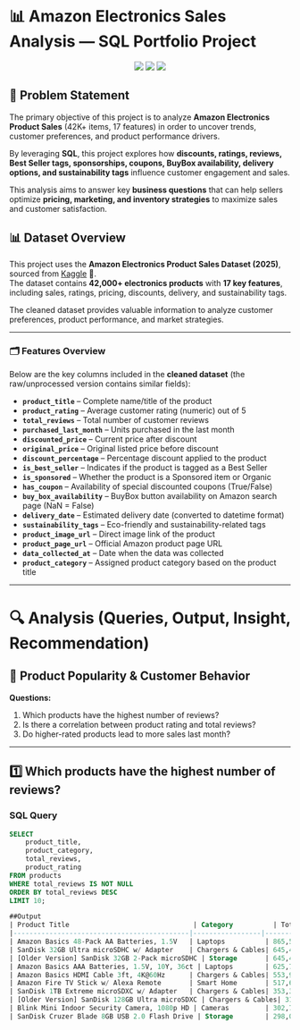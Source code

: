 # 📊 Amazon Electronics Sales Analysis — SQL Portfolio Project
<p align="center">
  <img src="https://img.shields.io/badge/Language-SQL-blue?style=for-the-badge&logo=postgresql" />
  <img src="https://img.shields.io/badge/Tool-Data%20Analytics-green?style=for-the-badge&logo=databricks" />
  <img src="https://img.shields.io/badge/Platform-GitHub-black?style=for-the-badge&logo=github" />
</p>

## 📌 Problem Statement  

The primary objective of this project is to analyze **Amazon Electronics Product Sales** (42K+ items, 17 features) in order to uncover trends, customer preferences, and product performance drivers.  

By leveraging **SQL**, this project explores how **discounts, ratings, reviews, Best Seller tags, sponsorships, coupons, BuyBox availability, delivery options, and sustainability tags** influence customer engagement and sales.  

This analysis aims to answer key **business questions** that can help sellers optimize **pricing, marketing, and inventory strategies** to maximize sales and customer satisfaction.  

## 📊 Dataset Overview  

This project uses the **Amazon Electronics Product Sales Dataset (2025)**, sourced from [Kaggle](https://www.kaggle.com/) 📂.  
The dataset contains **42,000+ electronics products** with **17 key features**, including sales, ratings, pricing, discounts, delivery, and sustainability tags.  

The cleaned dataset provides valuable information to analyze customer preferences, product performance, and market strategies.  

---

### 🗂️ Features Overview  
Below are the key columns included in the **cleaned dataset** (the raw/unprocessed version contains similar fields):  

- **`product_title`** – Complete name/title of the product  
- **`product_rating`** – Average customer rating (numeric) out of 5  
- **`total_reviews`** – Total number of customer reviews  
- **`purchased_last_month`** – Units purchased in the last month  
- **`discounted_price`** – Current price after discount  
- **`original_price`** – Original listed price before discount  
- **`discount_percentage`** – Percentage discount applied to the product  
- **`is_best_seller`** – Indicates if the product is tagged as a Best Seller  
- **`is_sponsored`** – Whether the product is a Sponsored item or Organic  
- **`has_coupon`** – Availability of special discounted coupons (True/False)  
- **`buy_box_availability`** – BuyBox button availability on Amazon search page (NaN = False)  
- **`delivery_date`** – Estimated delivery date (converted to datetime format)  
- **`sustainability_tags`** – Eco-friendly and sustainability-related tags  
- **`product_image_url`** – Direct image link of the product  
- **`product_page_url`** – Official Amazon product page URL  
- **`data_collected_at`** – Date when the data was collected  
- **`product_category`** – Assigned product category based on the product title  

---

# 🔍 Analysis (Queries, Output, Insight, Recommendation)
## 🔹 Product Popularity & Customer Behavior

**Questions:**
1. Which products have the highest number of reviews?
2. Is there a correlation between product rating and total reviews?
3. Do higher-rated products lead to more sales last month?

---

## 1️⃣ Which products have the highest number of reviews?

### SQL Query
```sql
SELECT
    product_title,
    product_category,
    total_reviews,
    product_rating
FROM products
WHERE total_reviews IS NOT NULL
ORDER BY total_reviews DESC
LIMIT 10;

##Output
| Product Title                               | Category          | Total Reviews | Rating |
|--------------------------------------------|-----------------|---------------|--------|
| Amazon Basics 48-Pack AA Batteries, 1.5V   | Laptops          | 865,598       | 4.7    |
| SanDisk 32GB Ultra microSDHC w/ Adapter    | Chargers & Cables| 645,418       | 4.7    |
| [Older Version] SanDisk 32GB 2-Pack microSDHC | Storage       | 645,416       | 4.7    |
| Amazon Basics AAA Batteries, 1.5V, 10Y, 36ct | Laptops        | 625,776       | 4.7    |
| Amazon Basics HDMI Cable 3ft, 4K@60Hz      | Chargers & Cables| 553,927       | 4.7    |
| Amazon Fire TV Stick w/ Alexa Remote       | Smart Home       | 517,617       | 4.7    |
| SanDisk 1TB Extreme microSDXC w/ Adapter   | Chargers & Cables| 353,306       | 4.8    |
| [Older Version] SanDisk 128GB Ultra microSDXC | Chargers & Cables| 315,834     | 4.7    |
| Blink Mini Indoor Security Camera, 1080p HD | Cameras         | 302,790       | 4.4    |
| SanDisk Cruzer Blade 8GB USB 2.0 Flash Drive | Storage        | 298,061       | 4.6    |


